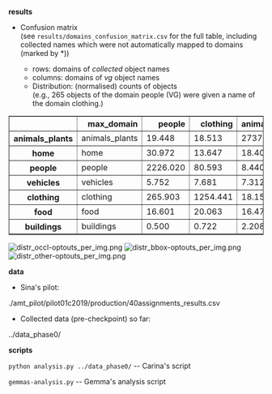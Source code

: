 
**results**
- Confusion matrix <br>
(see `results/domains_confusion_matrix.csv` for the full table, including collected names which were not automatically mapped to domains (marked by *))

  - rows: domains of *collected* object names
  - columns: domains of *vg* object names
  - Distribution: (normalised) counts of objects <br>
(e.g., 265 objects of the domain people (VG) were given a name of the domain clothing.)

<table border="1" class="dataframe"> 
<thead>   <tr style="text-align: right;"><th></th>     <th>max_domain</th>     <th>people</th>     <th>clothing</th>     <th>animals_plants</th>     <th>home</th>     <th>food</th>     <th>vehicles</th>     <th>buildings</th>     <th>SUM</th>   </tr> 
</thead> <tbody>   <tr>     <th>animals_plants</th>     <td>animals_plants</td>     <td>19.448</td>     <td>18.513</td>     <td>2737.833</td>     <td>58.559</td>     <td>1.397</td>     <td>8.457</td>     <td>8.079</td>     <td>2852.286</td>   </tr>   <tr>     <th>home</th>     <td>home</td>     <td>30.972</td>     <td>13.647</td>     <td>18.407</td>     <td>2700.445</td>     <td>38.393</td>     <td>5.933</td>     <td>16.371</td>     <td>2824.168</td>   </tr>   <tr>     <th>people</th>     <td>people</td>     <td>2226.020</td>     <td>80.593</td>     <td>8.440</td>     <td>37.409</td>     <td>2.930</td>     <td>6.058</td>     <td>19.067</td>     <td>2380.517</td>   </tr>   <tr>     <th>vehicles</th>     <td>vehicles</td>     <td>5.752</td>     <td>7.681</td>     <td>7.312</td>     <td>6.991</td>     <td>5.284</td>     <td>2012.692</td>     <td>27.902</td>     <td>2073.614</td>   </tr>   <tr>     <th>clothing</th>     <td>clothing</td>     <td>265.903</td>     <td>1254.441</td>     <td>18.155</td>     <td>48.122</td>     <td>0.994</td>     <td>15.389</td>     <td>23.030</td>     <td>1626.034</td>   </tr>   <tr>     <th>food</th>     <td>food</td>     <td>16.601</td>     <td>20.063</td>     <td>16.471</td>     <td>118.020</td>     <td>1230.986</td>     <td>5.732</td>     <td>4.888</td>     <td>1412.761</td>   </tr>   <tr>     <th>buildings</th>     <td>buildings</td>     <td>0.500</td>     <td>0.722</td>     <td>2.208</td>     <td>4.987</td>     <td>0.778</td>     <td>4.378</td>     <td>527.833</td>     <td>541.406</td>   </tr> </tbody></table>

![distr_occl-optouts_per_img.png](https://raw.githubusercontent.com/sinazarriess/names_in_context/edit/master/analysis/results/distr_occl-optouts_per_img.png)
![distr_bbox-optouts_per_img.png](https://raw.githubusercontent.com/sinazarriess/names_in_context/edit/master/analysis/results/distr_bbox-optouts_per_img.png)
![distr_other-optouts_per_img.png](https://raw.githubusercontent.com/sinazarriess/names_in_context/edit/master/analysis/results/distr_other-optouts_per_img.png)


**data**

- Sina's pilot:

./amt_pilot/pilot01c2019/production/40assignments_results.csv

- Collected data (pre-checkpoint) so far:

../data_phase0/

**scripts**

`python analysis.py ../data_phase0/`  -- Carina's script

`gemmas-analysis.py` -- Gemma's analysis script
